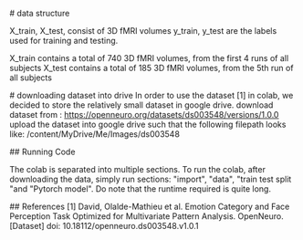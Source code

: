 \# data structure

X_train, X_test, consist of 3D fMRI volumes y_train, y_test are the
labels used for training and testing.

X_train contains a total of 740 3D fMRI volumes, from the first 4 runs
of all subjects X_test contains a total of 185 3D fMRI volumes, from the
5th run of all subjects

\# downloading dataset into drive In order to use the dataset \[1\] in
colab, we decided to store the relatively small dataset in google drive.
download dataset from :
https://openneuro.org/datasets/ds003548/versions/1.0.0 upload the
dataset into google drive such that the following filepath looks like:
/content/MyDrive/Me/Images/ds003548

\## Running Code

The colab is separated into multiple sections. To run the colab, after
downloading the data, simply run sections: \"import\", \"data\", \"train
test split \"and \"Pytorch model\". Do note that the runtime required is
quite long.

\## References \[1\] David, Olalde-Mathieu et al. Emotion Category and
Face Perception Task Optimized for Multivariate Pattern Analysis.
OpenNeuro. \[Dataset\] doi: 10.18112/openneuro.ds003548.v1.0.1
